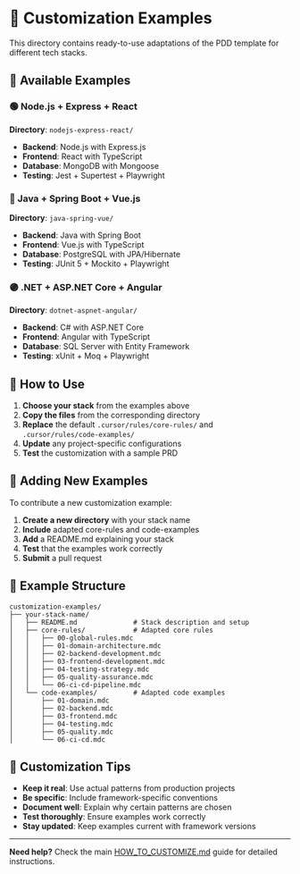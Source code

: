 # 🎯 Customization Examples

This directory contains ready-to-use adaptations of the PDD template for different tech stacks.

## 📁 Available Examples

### 🟢 Node.js + Express + React
**Directory**: `nodejs-express-react/`
- **Backend**: Node.js with Express.js
- **Frontend**: React with TypeScript
- **Database**: MongoDB with Mongoose
- **Testing**: Jest + Supertest + Playwright

### 🔵 Java + Spring Boot + Vue.js
**Directory**: `java-spring-vue/`
- **Backend**: Java with Spring Boot
- **Frontend**: Vue.js with TypeScript
- **Database**: PostgreSQL with JPA/Hibernate
- **Testing**: JUnit 5 + Mockito + Playwright

### 🟣 .NET + ASP.NET Core + Angular
**Directory**: `dotnet-aspnet-angular/`
- **Backend**: C# with ASP.NET Core
- **Frontend**: Angular with TypeScript
- **Database**: SQL Server with Entity Framework
- **Testing**: xUnit + Moq + Playwright

## 🚀 How to Use

1. **Choose your stack** from the examples above
2. **Copy the files** from the corresponding directory
3. **Replace** the default `.cursor/rules/core-rules/` and `.cursor/rules/code-examples/`
4. **Update** any project-specific configurations
5. **Test** the customization with a sample PRD

## 📝 Adding New Examples

To contribute a new customization example:

1. **Create a new directory** with your stack name
2. **Include** adapted core-rules and code-examples
3. **Add** a README.md explaining your stack
4. **Test** that the examples work correctly
5. **Submit** a pull request

## 🎯 Example Structure

```
customization-examples/
├── your-stack-name/
│   ├── README.md              # Stack description and setup
│   ├── core-rules/            # Adapted core rules
│   │   ├── 00-global-rules.mdc
│   │   ├── 01-domain-architecture.mdc
│   │   ├── 02-backend-development.mdc
│   │   ├── 03-frontend-development.mdc
│   │   ├── 04-testing-strategy.mdc
│   │   ├── 05-quality-assurance.mdc
│   │   └── 06-ci-cd-pipeline.mdc
│   └── code-examples/         # Adapted code examples
│       ├── 01-domain.mdc
│       ├── 02-backend.mdc
│       ├── 03-frontend.mdc
│       ├── 04-testing.mdc
│       ├── 05-quality.mdc
│       └── 06-ci-cd.mdc
```

## 🔧 Customization Tips

- **Keep it real**: Use actual patterns from production projects
- **Be specific**: Include framework-specific conventions
- **Document well**: Explain why certain patterns are chosen
- **Test thoroughly**: Ensure examples work correctly
- **Stay updated**: Keep examples current with framework versions

---

**Need help?** Check the main [HOW_TO_CUSTOMIZE.md](../HOW_TO_CUSTOMIZE.md) guide for detailed instructions. 